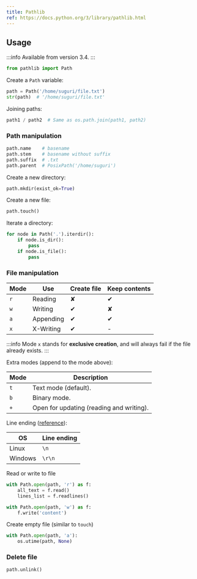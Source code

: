 ```yaml
---
title: Pathlib
ref: https://docs.python.org/3/library/pathlib.html
---
```


## Usage

:::info
Available from version 3.4.
:::

```python
from pathlib import Path
```

Create a `Path` variable:

```python
path = Path('/home/suguri/file.txt')
str(path)  # '/home/suguri/file.txt'
```

Joining paths:

```python
path1 / path2  # Same as os.path.join(path1, path2)
```

### Path manipulation

```python
path.name    # basename
path.stem    # basename without suffix
path.suffix  # .txt
path.parent  # PosixPath('/home/suguri')
```

Create a new directory:

```python
path.mkdir(exist_ok=True)
```

Create a new file:

```python
path.touch()
```

Iterate a directory:

```python
for node in Path('.').iterdir():
    if node.is_dir():
        pass
    if node.is_file():
        pass
```

### File manipulation

| Mode | Use       | Create file                         | Keep contents                       |
| ---- | --------- | ----------------------------------- | ----------------------------------- |
| `r`  | Reading   | <span class="center red">✘</span>   | <span class="center green">✔</span> |
| `w`  | Writing   | <span class="center green">✔</span> | <span class="center red">✘</span>   |
| `a`  | Appending | <span class="center green">✔</span> | <span class="center green">✔</span> |
| `x`  | X-Writing | <span class="center green">✔</span> | <span class="center">-</span>       |

:::info
Mode `x` stands for **exclusive creation**,
and will always fail if the file already exists.
:::

Extra modes (append to the mode above):

| Mode | Description                              |
| ---- | ---------------------------------------- |
| `t`  | Text mode (default).                     |
| `b`  | Binary mode.                             |
| `+`  | Open for updating (reading and writing). |

Line ending ([reference](https://en.wikipedia.org/wiki/Newline)):

| OS      | Line ending |
| ------- | ----------- |
| Linux   | `\n`        |
| Windows | `\r\n`      |

Read or write to file

```python
with Path.open(path, 'r') as f:
    all_text = f.read()
    lines_list = f.readlines()

with Path.open(path, 'w') as f:
    f.write('content')
```

Create empty file (similar to `touch`)

```python
with Path.open(path, 'a'):
    os.utime(path, None)
```

### Delete file

```python
path.unlink()
```

